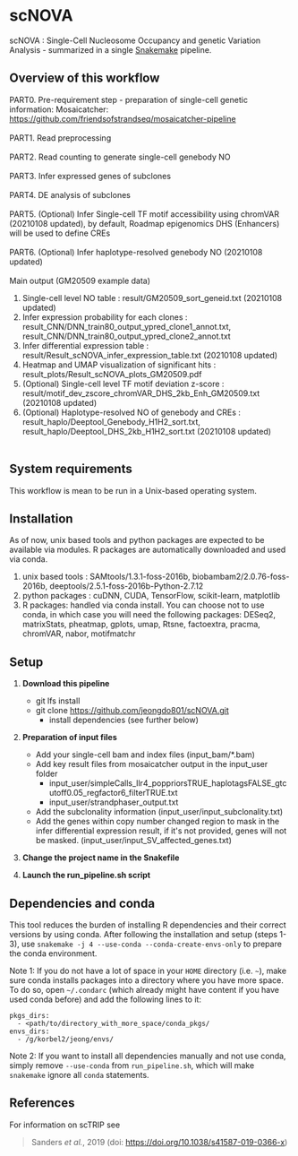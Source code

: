scNOVA
====================================

scNOVA : Single-Cell Nucleosome Occupancy and genetic Variation Analysis - summarized in a single [Snakemake](https://bitbucket.org/snakemake/snakemake) pipeline.


## Overview of this workflow
PART0. Pre-requirement step - preparation of single-cell genetic information:
Mosaicatcher: https://github.com/friendsofstrandseq/mosaicatcher-pipeline
<br/><br/>
PART1. Read preprocessing
<br/><br/>
PART2. Read counting to generate single-cell genebody NO
<br/><br/>
PART3. Infer expressed genes of subclones
<br/><br/>
PART4. DE analysis of subclones
<br/><br/>
PART5. (Optional) Infer Single-cell TF motif accessibility using chromVAR (20210108 updated), by default, Roadmap epigenomics DHS (Enhancers) will be used to define CREs
<br/><br/>
PART6. (Optional) Infer haplotype-resolved genebody NO (20210108 updated)
<br/><br/>
Main output (GM20509 example data)
1. Single-cell level NO table : result/GM20509_sort_geneid.txt (20210108 updated)
2. Infer expression probability for each clones : result_CNN/DNN_train80_output_ypred_clone1_annot.txt, result_CNN/DNN_train80_output_ypred_clone2_annot.txt
3. Infer differential expression table : result/Result_scNOVA_infer_expression_table.txt (20210108 updated)
4. Heatmap and UMAP visualization of significant hits : result_plots/Result_scNOVA_plots_GM20509.pdf
5. (Optional) Single-cell level TF motif deviation z-score : result/motif_dev_zscore_chromVAR_DHS_2kb_Enh_GM20509.txt (20210108 updated)
6. (Optional) Haplotype-resolved NO of genebody and CREs : result_haplo/Deeptool_Genebody_H1H2_sort.txt, result_haplo/Deeptool_DHS_2kb_H1H2_sort.txt (20210108 updated)
<br/><br/> 
## System requirements
This workflow is mean to be run in a Unix-based operating system.


## Installation
As of now, unix based tools and python packages are expected to be available via modules. R packages are automatically downloaded and used via conda.
1. unix based tools : SAMtools/1.3.1-foss-2016b, biobambam2/2.0.76-foss-2016b, deeptools/2.5.1-foss-2016b-Python-2.7.12
2. python packages : cuDNN, CUDA, TensorFlow, scikit-learn, matplotlib
3. R packages: handled via conda install. You can choose not to use conda, in which case you will need the following packages: DESeq2, matrixStats, pheatmap, gplots, umap, Rtsne, factoextra, pracma, chromVAR, nabor, motifmatchr 

## Setup
1. **Download this pipeline**
	* git lfs install
	* git clone https://github.com/jeongdo801/scNOVA.git
        * install dependencies (see further below)
2. **Preparation of input files**
	* Add your single-cell bam and index files (input_bam/*.bam)
	* Add key result files from mosaicatcher output in the input_user folder
		* input_user/simpleCalls_llr4_poppriorsTRUE_haplotagsFALSE_gtcutoff0.05_regfactor6_filterTRUE.txt
		* input_user/strandphaser_output.txt
	* Add the subclonality information (input_user/input_subclonality.txt)
	* Add the genes within copy number changed region to mask in the infer differential expression result, if it's not provided, genes will not be masked. (input_user/input_SV_affected_genes.txt) 

3. **Change the project name in the Snakefile**
4. **Launch the run_pipeline.sh script**

## Dependencies and conda
This tool reduces the burden of installing R dependencies and their correct versions by using conda. After following the installation and setup (steps 1-3), use `snakemake -j 4 --use-conda --conda-create-envs-only` to prepare the conda environment.

Note 1: If you do not have a lot of space in your `HOME` directory (i.e. `~`), make sure conda installs packages into a directory where you have more space. To do so, open `~/.condarc` (which already might have content if you have used conda before) and add the following lines to it: 
```
pkgs_dirs:
  - <path/to/directory_with_more_space/conda_pkgs/
envs_dirs:
  - /g/korbel2/jeong/envs/
```

Note 2: If you want to install all dependencies manually and not use conda, simply remove `--use-conda` from `run_pipeline.sh`, which will make `snakemake` ignore all `conda` statements.

## References

For information on scTRIP see

> Sanders *et al.*, 2019 (doi: https://doi.org/10.1038/s41587-019-0366-x)





